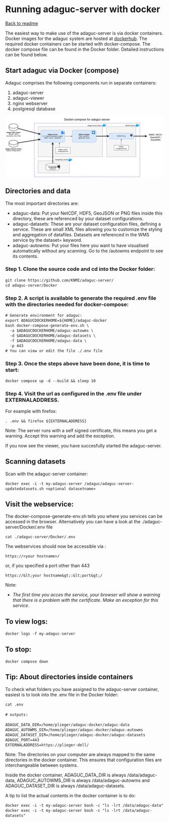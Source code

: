# Running adaguc-server with docker

[Back to readme](../Readme.md)

The easiest way to make use of the adaguc-server is via docker containers. Docker images for the adaguc system are hosted at [dockerhub](https://hub.docker.com/r/openearth/adaguc-server/). The required docker containers can be started with docker-compose. The docker compose file can be found in the Docker folder. Detailed instructions can be found below.


## Start adaguc via Docker (compose)

Adaguc comprises the following components run in separate containers:

1. adaguc-server
2. adaguc-viewer
3. nginx webserver
4. postgresql database

![Running adaguc-server via docker](./overview/adaguc-server-docker-compose.png)

## Directories and data
The most important directories are:
* adaguc-data: Put your NetCDF, HDF5, GeoJSON or PNG files inside this directory, these are referenced by your dataset configurations.
* adaguc-datasets: These are your dataset configuration files, defining a service. These are small XML files allowing you to customize the styling and aggregation of datafiles.  Datasets are referenced in the WMS service by the dataset=<Your datasetname> keyword.
* adaguc-autowms: Put your files here you want to have visualised automatically without any scanning. Go to the /autowms endpoint to see its contents.


### Step 1. Clone the source code and cd into the Docker folder:

```
git clone https://github.com/KNMI/adaguc-server/
cd adaguc-server/Docker
```

### Step 2. A script is available to generate the required .env file with the directories needed for docker-compose:

```
# Generate environment for adaguc:
export ADAGUCDOCKERHOME=${HOME}/adaguc-docker
bash docker-compose-generate-env.sh \
  -a $ADAGUCDOCKERHOME/adaguc-autowms \
  -d $ADAGUCDOCKERHOME/adaguc-datasets \
  -f $ADAGUCDOCKERHOME/adaguc-data \
  -p 443
# You can view or edit the file ./.env file
```

### Step 3. Once the steps above have been done, it is time to start:

```
docker compose up -d --build && sleep 10
```

### Step 4. Visit the url as configured in the .env file under EXTERNALADDRESS. 

For example with firefox:
```
. .env && firefox ${EXTERNALADDRESS}
```

Note: The server runs with a self signed certificate, this means you get a warning. Accept this warning and add the exception.

If you now see the viewer, you have succesfully started the adaguc-server.


## Scanning datasets

Scan with the adaguc-server container:
```
docker exec -i -t my-adaguc-server /adaguc/adaguc-server-updatedatasets.sh <optional datasetname>
```

## Visit the webservice:

The docker-compose-generate-env.sh tells you where you services can be accessed in the browser. Alternatively you can have a look at the ./adaguc-server/Docker/.env file

```
cat ./adaguc-server/Docker/.env

```

The webservices should now be accessible via :
```
https://<your hostname>/
```
or, if you specified a port other than 443
```
https://&lt;your hostname&gt;:&lt;port&gt;/
```

Note:
* _The first time you acces the service,  your browser will show a warning that there is a problem with the certificate. Make an exception for this service._


## To view logs:
```
docker logs -f my-adaguc-server
```

## To stop:
```
docker compose down
```

## Tip: About directories inside containers

To check what folders you have assigned to the adaguc-server container, easiest is to look into the .env file in the Docker folder:

```
cat .env

# outputs:

ADAGUC_DATA_DIR=/home/plieger/adaguc-docker/adaguc-data
ADAGUC_AUTOWMS_DIR=/home/plieger/adaguc-docker/adaguc-autowms
ADAGUC_DATASET_DIR=/home/plieger/adaguc-docker/adaguc-datasets
ADAGUC_PORT=443
EXTERNALADDRESS=https://plieger-dell/
```

Note: The directories on your computer are always mapped to the same directories in the docker container. This ensures that configuration files are interchangeable between systems.

Inside the docker container, ADAGUC_DATA_DIR is always /data/adaguc-data, ADAGUC_AUTOWMS_DIR is always /data/adaguc-autowms and ADAGUC_DATASET_DIR is always /data/adaguc-datasets.

A tip to list the actual contents in the docker container is to do:

```
docker exec -i -t my-adaguc-server bash -c "ls -lrt /data/adaguc-data"
docker exec -i -t my-adaguc-server bash -c "ls -lrt /data/adaguc-datasets"
```